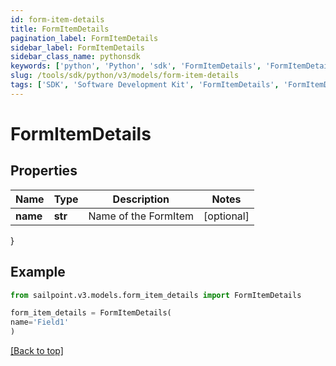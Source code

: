 ```yaml
---
id: form-item-details
title: FormItemDetails
pagination_label: FormItemDetails
sidebar_label: FormItemDetails
sidebar_class_name: pythonsdk
keywords: ['python', 'Python', 'sdk', 'FormItemDetails', 'FormItemDetails'] 
slug: /tools/sdk/python/v3/models/form-item-details
tags: ['SDK', 'Software Development Kit', 'FormItemDetails', 'FormItemDetails']
---
```


# FormItemDetails


## Properties

Name | Type | Description | Notes
------------ | ------------- | ------------- | -------------
**name** | **str** | Name of the FormItem | [optional] 
}

## Example

```python
from sailpoint.v3.models.form_item_details import FormItemDetails

form_item_details = FormItemDetails(
name='Field1'
)

```
[[Back to top]](#) 

